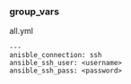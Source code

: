 ### group_vars

all.yml

````
---
anisble_connection: ssh
ansible_ssh_user: <username>
ansible_ssh_pass: <password>
````



